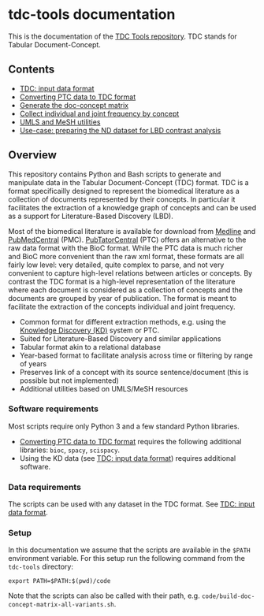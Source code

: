 # tdc-tools documentation

This is the documentation of the [TDC Tools repository](https://github.com/erwanm/tdc-tools). TDC stands for Tabular Document-Concept.

## Contents

* [TDC: input data format](input-data-format)
* [Converting PTC data to TDC format](converting-ptc-data-to-tdc-format)
* [Generate the doc-concept matrix](generating-doc-concept-matrix-data)
* [Collect individual and joint frequency by concept](collecting-frequency-by-concept)
* [UMLS and MeSH utilities](umls-mesh-utilities)
* [Use-case: preparing the ND dataset for LBD contrast analysis](ND-use-case)


## Overview

This repository contains Python and Bash scripts to generate and manipulate data in the Tabular Document-Concept (TDC) format. TDC is a format specificailly designed to represent the biomedical literature as a collection of documents represented by their concepts. In particular it facilitates the extraction of a knowledge graph of concepts and can be used as a support for Literature-Based Discovery (LBD).

Most of the biomedical literature is available for download from [Medline](https://www.nlm.nih.gov/medline/index.html) and [PubMedCentral](https://www.ncbi.nlm.nih.gov/pmc/) (PMC). [PubTatorCentral](https://www.ncbi.nlm.nih.gov/research/pubtator) (PTC) offers an alternative to the raw data format with the BioC format. While the PTC data is much richer and BioC more convenient than the raw xml format, these formats are all fairly low level: very detailed, quite complex to parse, and not very convenient to capture high-level relations between articles or concepts. By contrast the TDC format is a high-level representation of the literature where each document is considered as a collection of concepts and the documents are grouped by year of publication. The format is meant to facilitate the extraction of the concepts individual and joint frequency.

* Common format for different extraction methods, e.g. using the [Knowledge Discovery (KD)](https://github.com/erwanm/kd-data-tools) system or PTC.
* Suited for Literature-Based Discovery and similar applications
* Tabular format akin to a relational database 
* Year-based format to facilitate analysis across time or filtering by range of years
* Preserves link of a concept with its source sentence/document (this is possible but not implemented) 
* Additional utilities based on UMLS/MeSH resources

### Software requirements

Most scripts require only Python 3 and a few standard Python libraries. 

* [Converting PTC data to TDC format](converting-ptc-data-to-tdc-format) requires the following additional libraries: `bioc`, `spacy`, `scispacy`.
* Using the KD data (see [TDC: input data format](input-data-format)) requires additional software.

### Data requirements

The scripts can be used with any dataset in the TDC format. See [TDC: input data format](input-data-format).

### Setup

In this documentation we assume that the scripts are available in the `$PATH` environment variable. For this setup run the following command from the `tdc-tools` directory:

```
export PATH=$PATH:$(pwd)/code
```

Note that the scripts can also be called with their path, e.g. `code/build-doc-concept-matrix-all-variants.sh`.

